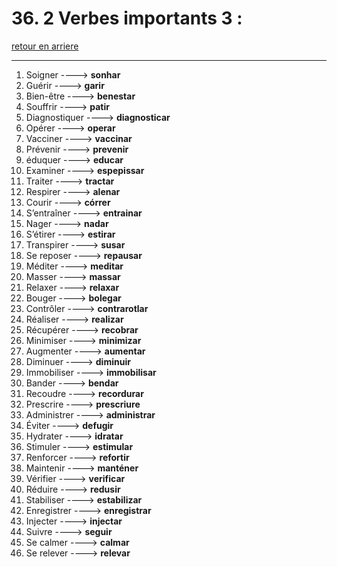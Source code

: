 # 36. 2 Verbes importants 3 : 

[retour en arriere](../../../menu_fiches.md)

---


1. Soigner  ----> **sonhar**
2. Guérir  ----> **garir**
3. Bien-être  ----> **benestar** 
4. Souffrir  ----> **patir**
5. Diagnostiquer  ----> **diagnosticar**
6. Opérer  ----> **operar**
7. Vacciner  ----> **vaccinar**
8. Prévenir  ----> **prevenir**
9. éduquer  ----> **educar**
10. Examiner  ----> **espepissar**
11. Traiter  ----> **tractar**
12. Respirer  ----> **alenar**
13. Courir  ----> **córrer**
14. S’entraîner  ----> **entrainar**
15. Nager  ----> **nadar**
16. S’étirer  ----> **estirar**
17. Transpirer  ----> **susar**
18. Se reposer  ----> **repausar**
19. Méditer  ----> **meditar**
20. Masser  ----> **massar**
21. Relaxer  ----> **relaxar**
22. Bouger  ----> **bolegar**
23. Contrôler  ----> **contrarotlar**
24. Réaliser  ----> **realizar**
25. Récupérer  ----> **recobrar**
26. Minimiser  ----> **minimizar**
27. Augmenter  ----> **aumentar**
28. Diminuer  ----> **diminuir**
29. Immobiliser  ----> **immobilisar**
30. Bander  ----> **bendar**
31. Recoudre  ----> **recordurar**
32. Prescrire  ----> **prescriure**
33. Administrer  ----> **administrar**
34. Éviter  ----> **defugir**
35. Hydrater  ----> **idratar**
36. Stimuler  ----> **estimular**
37. Renforcer  ----> **refortir**
38. Maintenir  ----> **manténer**
39. Vérifier  ----> **verificar**
40. Réduire  ----> **redusir**
41. Stabiliser  ----> **estabilizar**
42. Enregistrer  ----> **enregistrar**
43. Injecter  ----> **injectar**
44. Suivre  ----> **seguir**
45. Se calmer  ----> **calmar**
46. Se relever ----> **relevar**